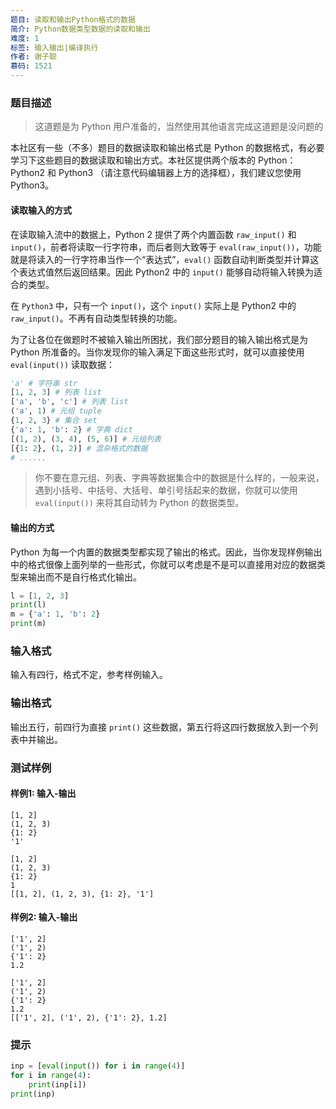 ```yaml
---
题目: 读取和输出Python格式的数据
简介: Python数据类型数据的读取和输出
难度: 1
标签: 输入输出|编译执行
作者: 谢子聪
慕码: 1521
---
```


### 题目描述

> 这道题是为 Python 用户准备的，当然使用其他语言完成这道题是没问题的

本社区有一些（不多）题目的数据读取和输出格式是 Python 的数据格式，有必要学习下这些题目的数据读取和输出方式。本社区提供两个版本的 Python：Python2 和 Python3 （请注意代码编辑器上方的选择框），我们建议您使用 Python3。

#### 读取输入的方式

在读取输入流中的数据上，Python 2 提供了两个内置函数 `raw_input()` 和 `input()`，前者将读取一行字符串，而后者则大致等于 `eval(raw_input())`，功能就是将读入的一行字符串当作一个“表达式”，`eval()` 函数自动判断类型并计算这个表达式值然后返回结果。因此 Python2 中的 `input()` 能够自动将输入转换为适合的类型。

在 `Python3` 中，只有一个 `input()`，这个 `input()` 实际上是 Python2 中的 `raw_input()`。不再有自动类型转换的功能。

为了让各位在做题时不被输入输出所困扰，我们部分题目的输入输出格式是为 Python 所准备的。当你发现你的输入满足下面这些形式时，就可以直接使用 `eval(input())` 读取数据：

```python
'a' # 字符串 str
[1, 2, 3] # 列表 list
['a', 'b', 'c'] # 列表 list
('a', 1) # 元组 tuple
{1, 2, 3} # 集合 set
{'a': 1, 'b': 2} # 字典 dict
[(1, 2), (3, 4), (5, 6)] # 元组列表
[{1: 2}, (1, 2)] # 混杂格式的数据
# ......
```

> 你不要在意元组、列表、字典等数据集合中的数据是什么样的，一般来说，遇到小括号、中括号、大括号、单引号括起来的数据，你就可以使用 `eval(input())` 来将其自动转为 Python 的数据类型。

#### 输出的方式

Python 为每一个内置的数据类型都实现了输出的格式。因此，当你发现样例输出中的格式很像上面列举的一些形式，你就可以考虑是不是可以直接用对应的数据类型来输出而不是自行格式化输出。

```python
l = [1, 2, 3]
print(l)
m = {'a': 1, 'b': 2}
print(m)
```

### 输入格式

输入有四行，格式不定，参考样例输入。

### 输出格式

输出五行，前四行为直接 `print()` 这些数据，第五行将这四行数据放入到一个列表中并输出。

### 测试样例

#### 样例1: 输入-输出

```
[1, 2]
(1, 2, 3)
{1: 2}
'1'
```

```
[1, 2]
(1, 2, 3)
{1: 2}
1
[[1, 2], (1, 2, 3), {1: 2}, '1']
```

#### 样例2: 输入-输出

```
['1', 2]
('1', 2)
{'1': 2}
1.2
```

```
['1', 2]
('1', 2)
{'1': 2}
1.2
[['1', 2], ('1', 2), {'1': 2}, 1.2]
```

### 提示

```python
inp = [eval(input()) for i in range(4)]
for i in range(4):
    print(inp[i])
print(inp)
```

